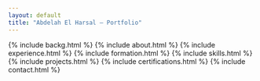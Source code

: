 ```yaml
---
layout: default
title: "Abdelah El Harsal – Portfolio"
---
```


{% include backg.html %}
{% include about.html %}
{% include experience.html %}
{% include formation.html %}
{% include skills.html %}
{% include projects.html %}
{% include certifications.html %}
{% include contact.html %}

